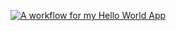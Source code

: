 [![A workflow for my Hello World App](https://github.com/40794416ChamMyaeZin/sem/actions/workflows/main.yml/badge.svg)](https://github.com/40794416ChamMyaeZin/sem/actions/workflows/main.yml)
